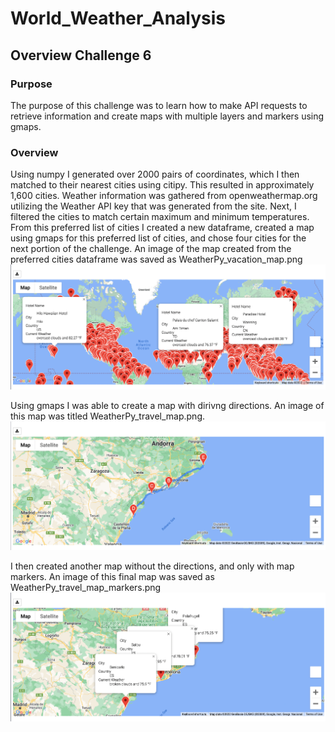 # World_Weather_Analysis
## Overview Challenge 6
### Purpose
The purpose of this challenge was to learn how to make API requests to retrieve information and create maps with multiple layers and markers using gmaps. 
### Overview
Using numpy I generated over 2000 pairs of coordinates, which I then matched to their nearest cities using citipy. This resulted in approximately 1,600 cities. Weather information was gathered from openweathermap.org utilizing the Weather API key that was generated from the site. Next, I filtered the cities to match certain maximum and minimum temperatures. From this preferred list of cities I created a new dataframe, created a map using gmaps for this preferred list of cities, and chose four cities for the next portion of the challenge. An image of the map created from the preferred cities dataframe was saved as WeatherPy_vacation_map.png
![WeatherPy_vacation_map.png](Vacation_Search/WeatherPy_vacation_map.png) 


Using gmaps I was able to create a map with dirivng directions. An image of this map was titled WeatherPy_travel_map.png. 
![WeatherPy_travel_map.png](Vacation_Itinerary/WeatherPy_travel_map.png) 

I then created another map without the directions, and only with map markers. An image of this final map was saved as WeatherPy_travel_map_markers.png
![WeatherPy_travel_map_markers.png](Vacation_Itinerary/WeatherPy_travel_map_markers.png) 
